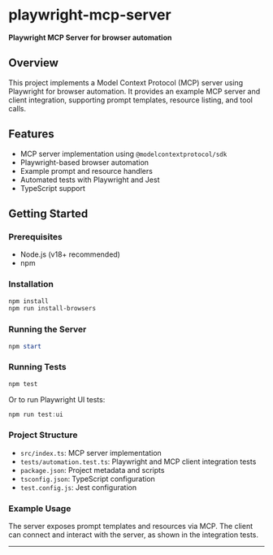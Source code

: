 # playwright-mcp-server

**Playwright MCP Server for browser automation**

## Overview

This project implements a Model Context Protocol (MCP) server using Playwright for browser automation. It provides an example MCP server and client integration, supporting prompt templates, resource listing, and tool calls.

## Features

- MCP server implementation using `@modelcontextprotocol/sdk`
- Playwright-based browser automation
- Example prompt and resource handlers
- Automated tests with Playwright and Jest
- TypeScript support

## Getting Started

### Prerequisites

- Node.js (v18+ recommended)
- npm

### Installation

```powershell
npm install
npm run install-browsers
```

### Running the Server

```powershell
npm start
```

### Running Tests

```powershell
npm test
```

Or to run Playwright UI tests:

```powershell
npm run test:ui
```

### Project Structure

- `src/index.ts`: MCP server implementation
- `tests/automation.test.ts`: Playwright and MCP client integration tests
- `package.json`: Project metadata and scripts
- `tsconfig.json`: TypeScript configuration
- `test.config.js`: Jest configuration

### Example Usage

The server exposes prompt templates and resources via MCP. The client can connect and interact with the server, as shown in the integration tests.

---
